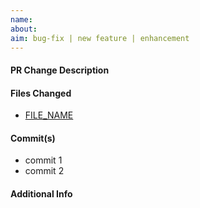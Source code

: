 ```yaml
---
name: 
about: 
aim: bug-fix | new feature | enhancement
---
```


#### PR Change Description

#### Files Changed
- [FILE_NAME](FILE_URL)

#### Commit(s)
- commit 1
- commit 2

#### Additional Info
